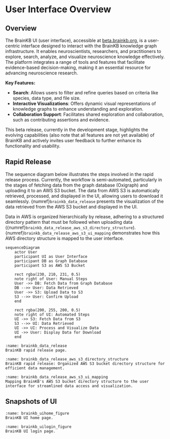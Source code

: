 # User Interface Overview 

## Overview

The BrainKB UI (user interface), accessible at [beta.brainkb.org](https://beta.brainkb.org), is a user-centric interface designed to interact with the BrainKB knowledge graph infrastructure. It enables neuroscientists, researchers, and practitioners to explore, search, analyze, and visualize neuroscience knowledge effectively. The platform integrates a range of tools and features that facilitate evidence-based decision-making, making it an essential resource for advancing neuroscience research.
 
**Key Features:**
- **Search**: Allows users to filter and refine queries based on criteria like species, data type, and file size.
- **Interactive Visualizations**: Offers dynamic visual representations of knowledge graphs to enhance understanding and exploration.
- **Collaboration Support**: Facilitates shared exploration and collaboration, such as contributing assertions and evidence.

This beta release, currently in the development stage, highlights the evolving capabilities (also note that all features are not yet available) of BrainKB and actively invites user feedback to further enhance its functionality and usability.

## Rapid Release
The sequence diagram below illustrates the steps involved in the rapid release process. Currently, the workflow is semi-automated, particularly in the stages of fetching data from the graph database (Oxigraph) and uploading it to an AWS S3 bucket.
The data from AWS S3 is automatically retrieved, processed, and displayed in the UI, allowing users to download it seamlessly. {numref}`brainkb_data_release` presents the visualization of the data retrieved from the AWS S3 bucket and displayed in the UI.

Data in AWS is organized hierarchically by release, adhering to a structured directory pattern that must be followed when uploading data ({numref}`brainkb_data_release_aws_s3_directory_structure`). {numref}`brainkb_data_release_aws_s3_ui_mapping` demonstrates how this AWS directory structure is mapped to the user interface.

```{mermaid} 
sequenceDiagram
    actor User
    participant UI as User Interface
    participant DB as Graph Database
    participant S3 as AWS S3 Bucket

    rect rgba(230, 210, 231, 0.5)
    note right of User: Manual Steps
    User ->> DB: Fetch Data from Graph Database
    DB -->> User: Data Retrieved
    User ->> S3: Upload Data to S3
    S3 -->> User: Confirm Upload
    end

    rect rgba(200, 255, 200, 0.5)
    note right of UI: Automated Steps
    UI ->> S3: Fetch Data from S3
    S3 -->> UI: Data Retrieved
    UI ->> UI: Process and Visualize Data
    UI ->> User: Display Data for Download
    end
```

```{figure} images/data-release.png
:name: brainkb_data_release
BrainKB rapid release page.
```


```{figure} images/brainkb_rapid_release.png
:name: brainkb_data_release_aws_s3_directory_structure
BrainKB rapid release: Organized AWS S3 bucket directory structure for efficient data management.
```
```{figure} images/data_release_aws_s3_ui_mapping.png
:name: brainkb_data_release_aws_s3_ui_mapping
Mapping BrainKB's AWS S3 bucket directory structure to the user interface for streamlined data access and visualization.
```
## Snapshots of UI

```{figure} images/home.png
:name: brainkb_uihome_figure
BrainKB UI home page.
```

```{figure} images/login.png
:name: brainkb_uilogin_figure
BrainKB UI login page.
```

